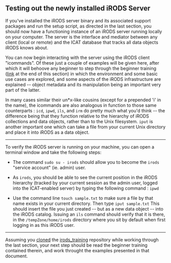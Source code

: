 ## Testing out the newly installed iRODS Server

If you've installed the iRODS server binary and its associated support packages and run the setup script, as directed in the last section, you should now have a functioning instance of an iRODS server running locally on your computer. The server is the interface and mediator between any client (local or remote) and the ICAT database that tracks all data objects iRODS knows about.

You can now begin interacting with the server using the iRODS client "icommands".  Of these just a couple of examples will be given here, after which it will behoove any beginner to step through the beginner training ([link](#endsection) at the end of this section) in which the environment and some basic use cases are explored, and some aspects of the iRODS infrastructure are explained -- object metadata and its manipulation being an important very part of the latter.

In many cases similar their un\*x-like cousins (except for a prepended 'i' in the name), the icommands are also analogous in function to those same counterparts : `icd`, `ipwd`, `ils`, and `irm` do pretty much what you'd think -- the difference being that they function relative to the hierarchy of iRODS collections  and data objects, rather than to the Unix filesystem. `iput` is another important one which can take a file from your current Unix directory and place it into iRODS as a data object.

---

To verify the iRODS server is running on your machine, you can open a terminal window and take the following steps:

* The command `sudo su - irods` should allow you to become the `irods` "service account" (ie. admin) user.

* As `irods`, you should be able to see the current position in the iRODS hierarchy (tracked by your current session as the admin user, logged into the ICAT-enabled server) by typing the following command : `ipwd`

* Use the command line `touch sample.txt` to make sure a file by that name exists in your current directory.  Then type `iput sample.txt` This should insert the file you just created -- but as a new data object -- into the iRODS catalog. Issuing an `ils` command should verify that it is there, in the `/tempZone/home/irods` directory where you sit by default when first logging in as this iRODS user.

---
<A name="endsection"></A>
Assuming you [cloned](http://slides.com/irods/ugm2017-getting-started#/2) the [irods_training](https://github.com/irods/irods_training) repository while working through the last section, your next step should be read the beginner training contained therein, and work throught the examples presented in that document.
